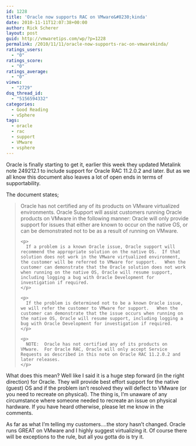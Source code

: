 ```yaml
---
id: 1228
title: 'Oracle now supports RAC on VMware&#8230;kinda'
date: 2010-11-11T12:07:38+00:00
author: Rick Scherer
layout: post
guid: http://vmwaretips.com/wp/?p=1228
permalink: /2010/11/11/oracle-now-supports-rac-on-vmwarekinda/
ratings_users:
  - "0"
ratings_score:
  - "0"
ratings_average:
  - "0"
views:
  - "2729"
dsq_thread_id:
  - "5156594332"
categories:
  - Good Reading
  - vSphere
tags:
  - oracle
  - rac
  - support
  - VMware
  - vsphere
---
```

<div class="ciText">
  <p>
    Oracle is finally starting to get it, earlier this week they updated Metalink note 249212.1 to include support for Oracle RAC 11.2.0.2 and later. But as we all know this document also leaves a lot of open ends in terms of supportability.
  </p>
  
  <p>
    The document states;
  </p>
  
  <blockquote>
    <p>
      Oracle has not certified any of its products on VMware virtualized environments. Oracle Support will assist customers running Oracle products on VMware in the following manner: Oracle will only provide support for issues that either are known to occur on the native OS, or can be demonstrated not to be as a result of running on VMware.
    </p>
    
    <p>
      If a problem is a known Oracle issue, Oracle support will recommend the appropriate solution on the native OS.  If that solution does not work in the VMware virtualized environment, the customer will be referred to VMware for support.   When the customer can demonstrate that the Oracle solution does not work when running on the native OS, Oracle will resume support, including logging a bug with Oracle Development for investigation if required.
    </p>
    
    <p>
      If the problem is determined not to be a known Oracle issue, we will refer the customer to VMware for support.   When the customer can demonstrate that the issue occurs when running on the native OS, Oracle will resume support, including logging a bug with Oracle Development for investigation if required.
    </p>
    
    <p>
      NOTE:  Oracle has not certified any of its products on VMware.  For Oracle RAC, Oracle will only accept Service Requests as described in this note on Oracle RAC 11.2.0.2 and later releases.
    </p>
  </blockquote>
  
  <p>
    What does this mean? Well like I said it is a huge step forward (in the right direction) for Oracle. They will provide best effort support for the native (guest) OS and if the problem isn&#8217;t resolved they will deflect to VMware (or you need to recreate on physical). The thing is, I&#8217;m unaware of any circumstance where someone needed to recreate an issue on physical hardware. If you have heard otherwise, please let me know in the comments.
  </p>
  
  <p>
    As far as what I&#8217;m telling my customers&#8230;.the story hasn&#8217;t changed. Oracle runs GREAT on VMware and I highly suggest virtualizing it. Of course there will be exceptions to the rule, but all you gotta do is try it.
  </p>
</div>